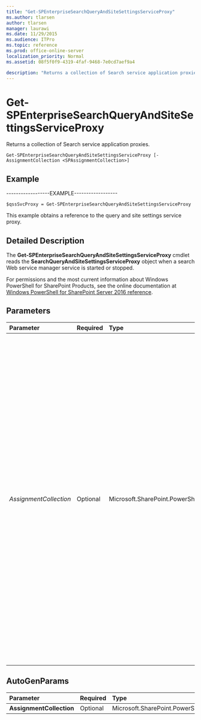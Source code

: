 ```yaml
---
title: "Get-SPEnterpriseSearchQueryAndSiteSettingsServiceProxy"
ms.author: tlarsen
author: tlarsen
manager: laurawi
ms.date: 11/29/2015
ms.audience: ITPro
ms.topic: reference
ms.prod: office-online-server
localization_priority: Normal
ms.assetid: 08f5f0f9-4319-4faf-9468-7e0cd7aef9a4

description: "Returns a collection of Search service application proxies."
---
```


# Get-SPEnterpriseSearchQueryAndSiteSettingsServiceProxy

Returns a collection of Search service application proxies.
  
```
Get-SPEnterpriseSearchQueryAndSiteSettingsServiceProxy [-AssignmentCollection <SPAssignmentCollection>]

```

## Example

------------------EXAMPLE------------------
  
```
$qssSvcProxy = Get-SPEnterpriseSearchQueryAndSiteSettingsServiceProxy
```

This example obtains a reference to the query and site settings service proxy.
  
## Detailed Description

The **Get-SPEnterpriseSearchQueryAndSiteSettingsServiceProxy** cmdlet reads the **SearchQueryAndSiteSettingsServiceProxy** object when a search Web service manager service is started or stopped. 
  
For permissions and the most current information about Windows PowerShell for SharePoint Products, see the online documentation at [Windows PowerShell for SharePoint Server 2016 reference](https://go.microsoft.com/fwlink/p/?LinkId=671715). 
  
## Parameters

|**Parameter**|**Required**|**Type**|**Description**|
|:-----|:-----|:-----|:-----|
| _AssignmentCollection_ <br/> |Optional  <br/> |Microsoft.SharePoint.PowerShell.SPAssignmentCollection  <br/> |Manages objects for the purpose of proper disposal. Use of objects, such as **SPWeb** or **SPSite**, can use large amounts of memory and use of these objects in Windows PowerShell scripts requires proper memory management. Using the **SPAssignment** object, you can assign objects to a variable and dispose of the objects after they are needed to free up memory. When **SPWeb**, **SPSite**, or **SPSiteAdministration** objects are used, the objects are automatically disposed of if an assignment collection or the **Global** parameter is not used.  <br/> > [!NOTE]> When the **Global** parameter is used, all objects are contained in the global store. If objects are not immediately used, or disposed of by using the **Stop-SPAssignment** command, an out-of-memory scenario can occur.           |
   
## AutoGenParams

|**Parameter**|**Required**|**Type**|**Description**|
|:-----|:-----|:-----|:-----|
|**AssignmentCollection** <br/> |Optional  <br/> |Microsoft.SharePoint.PowerShell.SPAssignmentCollection  <br/> ||
   


